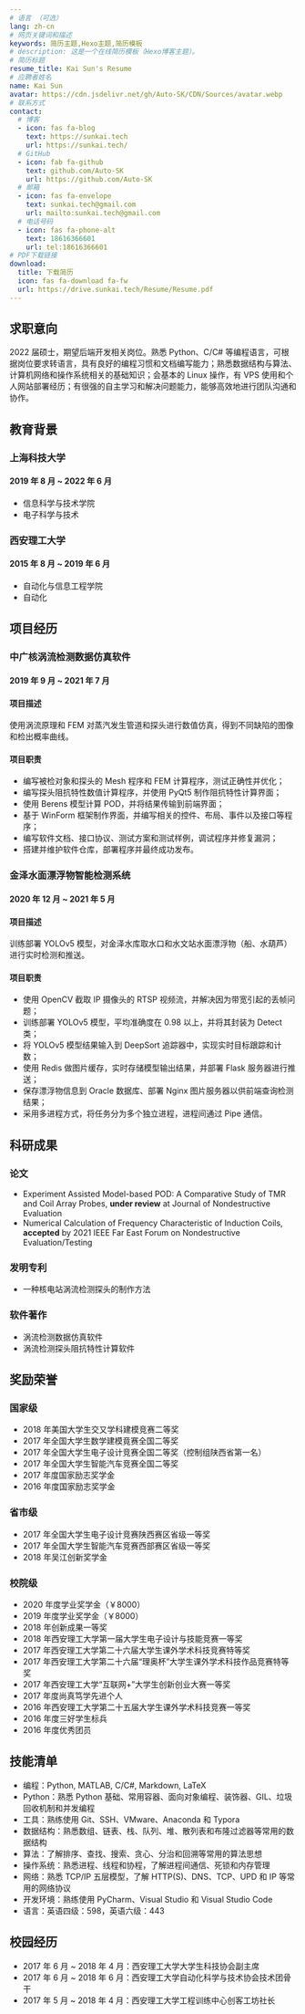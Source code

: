 ```yaml
---
# 语言 （可选）
lang: zh-cn
# 网页关键词和描述
keywords: 简历主题,Hexo主题,简历模板
# description: 这是一个在线简历模板（Hexo博客主题）。
# 简历标题
resume_title: Kai Sun's Resume
# 应聘者姓名
name: Kai Sun
avatar: https://cdn.jsdelivr.net/gh/Auto-SK/CDN/Sources/avatar.webp
# 联系方式
contact:
  # 博客
  - icon: fas fa-blog
    text: https://sunkai.tech
    url: https://sunkai.tech/
  # GitHub
  - icon: fab fa-github
    text: github.com/Auto-SK
    url: https://github.com/Auto-SK
  # 邮箱
  - icon: fas fa-envelope
    text: sunkai.tech@gmail.com
    url: mailto:sunkai.tech@gmail.com
  # 电话号码
  - icon: fas fa-phone-alt
    text: 18616366601
    url: tel:18616366601
# PDF下载链接
download:
  title: 下载简历
  icon: fas fa-download fa-fw
  url: https://drive.sunkai.tech/Resume/Resume.pdf
---
```


<!-- {% raw %}
<center>
<a href='/'>English</a> | <a href='/zh-cn/'>简体中文</a>
</center>
{% endraw %} -->


## <i class="fas fa-flag"></i> 求职意向

2022 届硕士，期望后端开发相关岗位。熟悉 Python、C/C# 等编程语言，可根据岗位要求转语言，具有良好的编程习惯和文档编写能力；熟悉数据结构与算法、计算机网络和操作系统相关的基础知识；会基本的 Linux 操作，有 VPS 使用和个人网站部署经历；有很强的自主学习和解决问题能力，能够高效地进行团队沟通和协作。
## <i class="fas fa-graduation-cap"></i> 教育背景

### 上海科技大学

#### 2019 年 8 月 ~ 2022 年 6 月

* 信息科学与技术学院
* 电子科学与技术

### 西安理工大学

#### 2015 年 8 月 ~ 2019 年 6 月

* 自动化与信息工程学院
* 自动化

## <i class="fas fa-list-ul"></i> 项目经历

### 中广核涡流检测数据仿真软件

#### 2019 年 9 月 ~ 2021 年 7 月

#### 项目描述

使用涡流原理和 FEM 对蒸汽发生管道和探头进行数值仿真，得到不同缺陷的图像和检出概率曲线。

#### 项目职责

* 编写被检对象和探头的 Mesh 程序和 FEM 计算程序，测试正确性并优化；
* 编写探头阻抗特性数值计算程序，并使用 PyQt5 制作阻抗特性计算界面；
* 使用 Berens 模型计算 POD，并将结果传输到前端界面；
* 基于 WinForm 框架制作界面，并编写相关的控件、布局、事件以及接口等程序；
* 编写软件文档、接口协议、测试方案和测试样例，调试程序并修复漏洞；
* 搭建并维护软件仓库，部署程序并最终成功发布。

### 金泽水面漂浮物智能检测系统

#### 2020 年 12 月 ~ 2021 年 5 月

#### 项目描述

训练部署 YOLOv5 模型，对金泽水库取水口和水文站水面漂浮物（船、水葫芦）进行实时检测和推送。

#### 项目职责

* 使用 OpenCV 截取 IP 摄像头的 RTSP 视频流，并解决因为带宽引起的丢帧问题；
* 训练部署 YOLOv5 模型，平均准确度在 0.98 以上，并将其封装为 Detect 类；
* 将 YOLOv5 模型结果输入到 DeepSort 追踪器中，实现实时目标跟踪和计数；
* 使用 Redis 做图片缓存，实时存储模型输出结果，并部署 Flask 服务器进行推送；
* 保存漂浮物信息到 Oracle 数据库、部署 Nginx 图片服务器以供前端查询检测结果；
* 采用多进程方式，将任务分为多个独立进程，进程间通过 Pipe 通信。

## <i class="fas fa-atom"></i> 科研成果

### 论文

* Experiment Assisted Model-based POD: A Comparative Study of TMR and Coil Array Probes, **under review** at Journal of Nondestructive Evaluation
* Numerical Calculation of Frequency Characteristic of Induction Coils, **accepted** by 2021 IEEE Far East Forum on Nondestructive Evaluation/Testing

### 发明专利
* 一种核电站涡流检测探头的制作方法

### 软件著作
* 涡流检测数据仿真软件
* 涡流检测探头阻抗特性计算软件

## <i class="fas fa-award"></i> 奖励荣誉

### 国家级

* 2018 年美国大学生交又学科建模竞赛二等奖
* 2017 年全国大学生数学建模竟赛全国二等奖
* 2017 年全国大学生电子设计竞赛全国二等奖（控制组陕西省第一名）
* 2017 年全国大学生智能汽车竞赛全国二等奖
* 2017 年度国家励志奖学金
* 2016 年度国家励志奖学金

### 省市级

* 2017 年全国大学生电子设计竞赛陕西赛区省级一等奖
* 2017 年全国大学生智能汽车竞赛西部赛区省级一等奖
* 2018 年吴江创新奖学金

### 校院级
* 2020 年度学业奖学金（￥8000）
* 2019 年度学业奖学金（￥8000）
* 2018 年创新成果一等奖
* 2018 年西安理工大学第一届大学生电子设计与技能竞赛一等奖
* 2017 年西安理工大学第二十六届大学生课外学术科技竞赛特等奖
* 2017 年西安理工大学第二十六届“理奥杯”大学生课外学术科技作品竞赛特等奖
* 2017 年西安理工大学“互联网+”大学生创新创业大赛一等奖
* 2017 年度尚真笃学先进个人
* 2016 年西安理工大学第二十五届大学生课外学术科技竞赛一等奖
* 2016 年度三好学生标兵
* 2016 年度优秀团员

## <i class="fas fa-cogs"></i> 技能清单

* <i class="fas fa-code"></i> 编程：Python, MATLAB, C/C#, Markdown, LaTeX
* Python：熟悉 Python 基础、常用容器、面向对象编程、装饰器、GIL、垃圾回收机制和并发编程
* <i class="fas fa-tools"></i> 工具：熟练使用 Git、SSH、VMware、Anaconda 和 Typora
* 数据结构：熟悉数组、链表、栈、队列、堆、散列表和布隆过滤器等常用的数据结构
* <i class="fas fa-paper-plane"></i> 算法：了解排序、查找、搜索、贪心、分治和回溯等常用的算法思想
* 操作系统：熟悉进程、线程和协程，了解进程间通信、死锁和内存管理
* <i class="fas fa-network-wired"></i> 网络：熟悉 TCP/IP 五层模型，了解 HTTP(S)、DNS、TCP、UPD 和 IP 等常用的网络协议
* 开发环境：熟练使用 PyCharm、Visual Studio 和 Visual Studio Code
* <i class="fas fa-language"></i> 语言：英语四级：598，英语六级：443

## <i class="fas fa-users"></i> 校园经历

* 2017 年 6 月 ~ 2018 年 4 月：西安理工大学大学生科技协会副主席
* 2017 年 6 月 ~ 2018 年 6 月：西安理工大学自动化科学与技术协会技术团骨干
* 2017 年 5 月 ~ 2018 年 4 月：西安理工大学工程训练中心创客工坊社长

<!-- ## 评论

{% raw %}
<script src="https://utteranc.es/client.js"
        repo="xaoxuu/hexo-theme-resume"
        issue-number="18"
        theme="github-light"
        crossorigin="anonymous"
        async>
</script>
{% endraw %} -->
